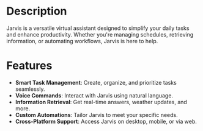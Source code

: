 # Description

Jarvis is a versatile virtual assistant designed to simplify your daily tasks and enhance productivity. Whether you're managing schedules, retrieving information, or automating workflows, Jarvis is here to help.

# Features
- **Smart Task Management**: Create, organize, and prioritize tasks seamlessly.
- **Voice Commands**: Interact with Jarvis using natural language.
- **Information Retrieval**: Get real-time answers, weather updates, and more.
- **Custom Automations**: Tailor Jarvis to meet your specific needs.
- **Cross-Platform Support**: Access Jarvis on desktop, mobile, or via web.
